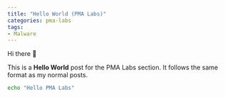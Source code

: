 ```yaml
---
title: "Hello World (PMA Labs)"
categories: pma-labs
tags:
- Malware
---
```


Hi there 👋

This is a **Hello World** post for the PMA Labs section. It follows the same format as my normal posts.

```bash
echo "Hello PMA Labs"
```
